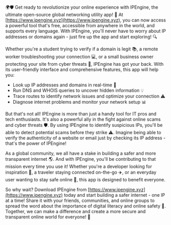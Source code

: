 🌍🛡️ Get ready to revolutionize your online experience with IPEngine, the ultimate open-source global networking utility app! 🚀 At [https://www.ipengine.xyz](https://www.ipengine.xyz), you can now access a powerful tool that's free, accessible from anywhere in the world, and supports every language. With IPEngine, you'll never have to worry about IP addresses or domains again - just fire up the app and start exploring! 🔍

Whether you're a student trying to verify if a domain is legit 📚, a remote worker troubleshooting your connection 💻, or a small business owner protecting your site from cyber threats 🏢, IPEngine has got your back. With its user-friendly interface and comprehensive features, this app will help you:

* Look up IP addresses and domains in real-time 🔮
* Run DNS and WHOIS queries to uncover hidden information 💡
* Trace routes to identify network issues and optimize your connection ⚠️
* Diagnose internet problems and monitor your network setup 📊

But that's not all! IPEngine is more than just a handy tool for IT pros and tech enthusiasts. It's also a powerful ally in the fight against online scams and cyber threats 🛡️. By using IPEngine to identify suspicious IPs, you'll be able to detect potential scams before they strike ⚠️. Imagine being able to verify the authenticity of a website or email just by checking its IP address - that's the power of IPEngine!

As a global community, we all have a stake in building a safer and more transparent internet 🌎. And with IPEngine, you'll be contributing to that mission every time you use it! Whether you're a developer looking for inspiration 🔧, a traveler staying connected on-the-go ✈️, or an everyday user wanting to stay safe online 📱, this app is designed to benefit everyone.

So why wait? Download IPEngine from [https://www.ipengine.xyz](https://www.ipengine.xyz) today and start building a safer internet - one IP at a time! Share it with your friends, communities, and online groups to spread the word about the importance of digital literacy and online safety 📢. Together, we can make a difference and create a more secure and transparent online world for everyone! 💪